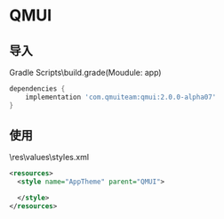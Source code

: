 # QMUI

## 导入

Gradle Scripts\build.grade(Moudule: app)

```gradle
dependencies {
    implementation 'com.qmuiteam:qmui:2.0.0-alpha07'
}
```

## 使用

\res\values\styles.xml

```XML
<resources>
  <style name="AppTheme" parent="QMUI">

  </style>
</resources>

```

